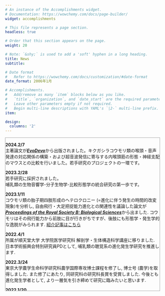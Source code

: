 ```yaml
---
# An instance of the Accomplishments widget.
# Documentation: https://wowchemy.com/docs/page-builder/
widget: accomplishments

# This file represents a page section.
headless: true

# Order that this section appears on the page.
weight: 20

# Note: `&shy;` is used to add a 'soft' hyphen in a long heading.
title: News
subtitle:

# Date format
#   Refer to https://wowchemy.com/docs/customization/#date-format
date_format: 2006年1月

# Accomplishments.
#   Add/remove as many `item` blocks below as you like.
#   `title`, `organization`, and `date_start` are the required parameters.
#   Leave other parameters empty if not required.
#   Begin multi-line descriptions with YAML's `|2-` multi-line prefix.
item:

design:
  columns: '2' 
---
```


<div style="width: 100%; height: 500px; overflow-y: scroll; border: 1px #999999 solid;">



<b>2024.2/7</b><br>
主著論文が<a href="https://evodevojournal.biomedcentral.com/articles/10.1186/s13227-024-00221-7"><b><i>EvoDevo</i></b></a>から出版されました。キクガシラコウモリ類の喉頭・音声発達の対応関係の構築・および超音波発信に寄与する内喉頭筋の形態・神経支配のマウスとの比較を行いました。若手研究のプロジェクトの一環です。

<b>2023.2/28</b><br>
若手研究に採択されました。<br>哺乳類の生物音響学-分子生物学-比較形態学の統合研究の第一歩です。

<b>2023.1/11</b><br>
コウモリ類の胎子期四肢形成のヘテロクロニー (=進化に伴う発生の時間的改変現象)を分析し, 自由飛行・大足把捉能力進化との関連性を議論した論文が<b><i><a href="https://royalsocietypublishing.org/doi/10.1098/rspb.2022.1928">Proceedings of the Royal Society B: Biological Sciences</a></i></b>から出ました. コウモリはその飛行能力から前肢に目が行きがちですが、後肢にも形態学・発生学的な逸脱がみられます. <a href="https://t-nojiri.netlify.app/publication/nojiri_et_al_2023/">紹介記事はこちら</a>


<b>2022.4/1</b><br>
所属が順天堂大学 大学院医学研究科 解剖学・生体構造科学講座に移りました.
日本学術振興会特別研究員PDとして, 哺乳類の聴覚系の進化発生学研究を推進します.

<b>2022.3/24</b><br>
東京大学農学生命科学研究科農学国際専攻博士課程を修了し, 博士号 (農学)を取得しました. また修了にあたり, 同研究科の研究科長賞を受賞しました.
今後とも進化発生学者として, より一層気を引き締めて研究に臨みたいと思います.

<b>2022.1/20</b><br>
日本学術振興会 育志賞を受賞しました. 
コウモリ研究がもっと脚光を浴びるよう, 一層精進します.

〇<a href="https://www.jsps.go.jp/j-ikushi-prize/data/ichiran/12th_ikushi_list_jp.pdf">日本学術振興会 育志賞</a>

<b>2021.3/6</b><br>
コウモリ類のエコーロケーションがコウモリ類内で収斂進化していることを比較発生学的に突き止めた主著論文が<b><i><a href="https://www.sciencedirect.com/science/article/pii/S0960982220318959">Current Biology</a></i></b>に掲載されました.
本論文が私の博士論文の核, 学振の研究のゴールとなります.

<a href="https://www.cell.com/current-biology/fulltext/S0960-9822(20)31895-9">Embryonic evidence uncovers convergent origins of laryngeal echolocation in bats.</a>


〇<a href="https://www.a.u-tokyo.ac.jp/topics/topics_20210306-1.html">東京大学プレスリリース</a>

本研究は日本經濟新聞, オーストラリア国営放送ABC, 科学雑誌 The Conversation, コロンビア最大手新聞 El Tiempoにて取り上げられています.


〇<a href="https://www.nikkei.com/article/DGXLRSP606062_U1A300C2000000/">日本經濟新聞</a>

〇<a href="https://theconversation.com/fruit-bats-are-the-only-bats-that-cant-and-never-could-use-echolocation-now-were-closer-to-knowing-why-153721">The Conversation</a>

〇<a href="https://www.eltiempo.com/vida/ciencia/murcielagos-el-colombiano-que-ayudo-a-descifrar-un-viejo-enigma-de-los-mamiferos-voladores-571364?utm_medium=Social&utm_source=Twitter#Echobox=1615123776">El Tiempo</a>








</div>







